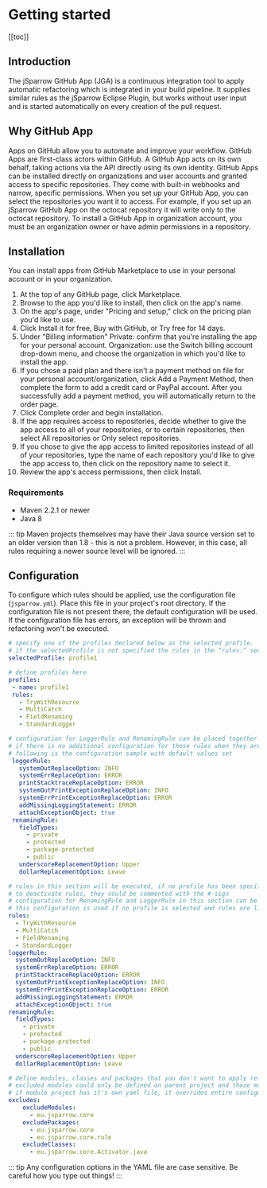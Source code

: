 # Getting started

[[toc]]

## Introduction

The jSparrow GitHub App (JGA) is a continuous integration tool to apply automatic refactoring which is integrated in your build pipeline. It supplies similar rules as the jSparrow Eclipse Plugin, but works without user input and is started automatically on every creation of the pull request. 

## Why GitHub App

Apps on GitHub allow you to automate and improve your workflow. GitHub Apps are first-class actors within GitHub. A GitHub App acts on its own behalf, taking actions via the API directly using its own identity. 
GitHub Apps can be installed directly on organizations and user accounts and granted access to specific repositories. They come with built-in webhooks and narrow, specific permissions. When you set up your GitHub App, you can select the repositories you want it to access. For example, if you set up an jSparrow GitHub App on the octocat repository it will write only to the octocat repository. To install a GitHub App in organization account, you must be an organization owner or have admin permissions in a repository.

## Installation 

You can install apps from GitHub Marketplace to use in your personal account or in your organization.

1. At the top of any GitHub page, click Marketplace. 
2. Browse to the app you'd like to install, then click on the app's name. 
3. On the app's page, under "Pricing and setup," click on the pricing plan you'd like to use. 
4. Click Install it for free, Buy with GitHub, or Try free for 14 days. 
5. Under "Billing information"
Private: confirm that you're installing the app for your personal account. 
Organization: use the Switch billing account drop-down menu, and choose the organization in which you'd like to install the app. 
6. If you chose a paid plan and there isn't a payment method on file for your personal account/organization, click Add a Payment Method, then complete the form to add a credit card or PayPal account. After you successfully add a payment method, you will automatically return to the order page. 
7. Click Complete order and begin installation. 
8. If the app requires access to repositories, decide whether to give the app access to all of your repositories, or to certain repositories, then select All repositories or Only select repositories. 
9. If you chose to give the app access to limited repositories instead of all of your repositories, type the name of each repository you'd like to give the app access to, then click on the repository name to select it. 
10. Review the app's access permissions, then click Install. 

### Requirements

* Maven 2.2.1 or newer 
* Java 8 

::: tip
Maven projects themselves may have their Java source version set to an older version than 1.8 - this is not a problem. However, in this case, all rules requiring a newer source level will be ignored. 
:::

## Configuration

To configure which rules should be applied, use the configuration file (`jsparrow.yml`). Place this file in your project's root directory. If the configuration file is not present there, the default configuration will be used. If the configuration file has errors, an exception will be thrown and refactoring won't be executed.

```yaml
# specify one of the profiles declared below as the selected profile.  
# if the selectedProfile is not specified the rules in the “rules:” section will be applied  
selectedProfile: profile1  

# define profiles here  
profiles:  
 - name: profile1  
 rules:  
   - TryWithResource
   - MultiCatch
   - FieldRenaming
   - StandardLogger

# configuration for LoggerRule and RenamingRule can be placed together with profile in which rules are included.   
# if there is no additional configuration for those rules when they are included in the list of rules for the profile, default values are used.   
# following is the configuration sample with default values set  
 loggerRule:  
   systemOutReplaceOption: INFO  
   systemErrReplaceOption: ERROR  
   printStacktraceReplaceOption: ERROR  
   systemOutPrintExceptionReplaceOption: INFO  
   systemErrPrintExceptionReplaceOption: ERROR  
   addMissingLoggingStatement: ERROR  
   attachExceptionObject: true  
 renamingRule:  
   fieldTypes:  
     - private
     - protected
     - package-protected
     - public
   underscoreReplacementOption: Upper  
   dollarReplacementOption: Leave  

# rules in this section will be executed, if no profile has been specified as selectedProfile or via maven.  
# to deactivate rules, they could be commented with the #-sign  
# configuration for RenamingRule and LoggerRule in this section can be made same way as in the configuration in profiles, under the rules section.   
# this configuration is used if no profile is selected and rules are listed in rules section  
rules:
  - TryWithResource
  - MultiCatch
  - FieldRenaming
  - StandardLogger  
loggerRule:  
  systemOutReplaceOption: INFO  
  systemErrReplaceOption: ERROR  
  printStacktraceReplaceOption: ERROR  
  systemOutPrintExceptionReplaceOption: INFO  
  systemErrPrintExceptionReplaceOption: ERROR  
  addMissingLoggingStatement: ERROR  
  attachExceptionObject: true  
renamingRule:  
  fieldTypes:  
    - private
    - protected
    - package-protected
    - public
  underscoreReplacementOption: Upper  
  dollarReplacementOption: Leave  

# define modules, classes and packages that you don't want to apply refactoring to  
# excluded modules could only be defined on parent project and those modules are then entirely ignored  
# if module project has it's own yaml file, it overrides entire configuration from parent project yaml configuration if module wasn't excluded in parent yaml  
excludes:    
    excludeModules:  
      - eu.jsparrow.core  
    excludePackages:  
      - eu.jsparrow.core  
      - eu.jsparrow.core.rule  
    excludeClasses:  
      - eu.jsparrow.core.Activator.java  
```

::: tip
Any configuration options in the YAML file are case sensitive. Be careful how you type out things!
:::